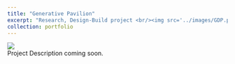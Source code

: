 ```yaml
---
title: "Generative Pavilion"
excerpt: "Research, Design-Build project <br/><img src='../images/GDP.png'>"
collection: portfolio
---
```

<img src='/portfolio/GDP.png'>
<br/>
Project Description coming soon.
